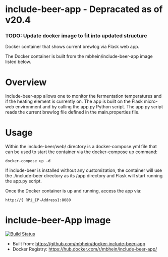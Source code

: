 # include-beer-app - Depracated as of v20.4

### TODO: Update docker image to fit into updated structure

Docker container that shows current brewlog via Flask web app.

The Docker container is built from the mbhein/include-beer-app image listed below.

# Overview
Include-beer-app allows one to monitor the fermentation temperatures and if the heating element is currently on. The app is built on the Flask micro-web environment and by calling the app.py Python script. The app.py script reads the current brewlog file defined in the main.properties file.

# Usage
Within the include-beer/web/ directory is a docker-compose.yml file that can be used to start the container via the docker-compose up command:

    docker-compose up -d

 If include-beer is installed without any customization, the container will use the ./include-beer directory as its /app directory and Flask will start running the app.py script.

 Once the Docker container is up and running, access the app via:

    http://{ RPi_IP-Address}:8080




# include-beer-App image
[![Build Status](https://travis-ci.com/mbhein/docker-include-beer-app.svg?branch=master)](https://travis-ci.com/mbhein/docker-include-beer-app)
- Built from: https://github.com/mbhein/docker-include-beer-app
- Docker Registry: https://hub.docker.com/r/mbhein/include-beer-app/
